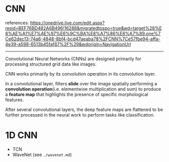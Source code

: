 # CNN

references: https://onedrive.live.com/edit.aspx?resid=BEF76BD482A6B496!16288&migratedtospo=true&wd=target%28%E8%AE%A1%E7%AE%97%E6%9C%BA%E8%A7%86%E8%A7%89.one%7Ce62dec13-74a6-4848-8bf4-bcd47aeaba78%2FCNN%7Ce57fbe94-affa-4e39-a598-6513b45faf87%2F%29&wdorigin=NavigationUrl

---

Convolutional Neural Networks (CNNs) are designed primarily for processing structured grid data like images. 

CNN works primarily by its convolution operation in its convolution layer.


In a convolutional layer, filters **slide** over the image spatially performing a **convolution operation**(i.e. elementwise multiplication and sum) to produce a **feature map** that highlights the presence of specific morphological features.


After several convolutional layers, the deep feature maps are flattened to be further processed in the neural work to perform tasks like classification.

# 1D CNN
- TCN
- WaveNet (see `./wavenet.md`)